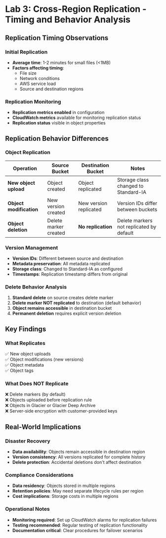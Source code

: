 # Lab 3: Cross-Region Replication - Timing and Behavior Analysis

## Replication Timing Observations

### Initial Replication
- **Average time**: 1-2 minutes for small files (<1MB)
- **Factors affecting timing**:
  - File size
  - Network conditions
  - AWS service load
  - Source and destination regions

### Replication Monitoring
- **Replication metrics enabled** in configuration
- **CloudWatch metrics** available for monitoring replication status
- **Replication status** visible in object properties

## Replication Behavior Differences

### Object Replication
| Operation | Source Bucket | Destination Bucket | Notes |
|-----------|---------------|-------------------|-------|
| **New object upload** | Object created | Object replicated | Storage class changed to Standard-IA |
| **Object modification** | New version created | New version replicated | Version IDs differ between buckets |
| **Object deletion** | Delete marker created | **No replication** | Delete markers not replicated by default |

### Version Management
- **Version IDs**: Different between source and destination
- **Metadata preservation**: All metadata replicated
- **Storage class**: Changed to Standard-IA as configured
- **Timestamps**: Replication timestamp differs from original

### Delete Behavior Analysis
1. **Standard delete** on source creates delete marker
2. **Delete marker NOT replicated** to destination (default behavior)
3. **Object remains accessible** in destination bucket
4. **Permanent deletion** requires explicit version deletion

## Key Findings

### What Replicates
✅ New object uploads  
✅ Object modifications (new versions)  
✅ Object metadata  
✅ Object tags  

### What Does NOT Replicate
❌ Delete markers (by default)  
❌ Objects uploaded before replication rule  
❌ Objects in Glacier or Glacier Deep Archive  
❌ Server-side encryption with customer-provided keys  

## Real-World Implications

### Disaster Recovery
- **Data availability**: Objects remain accessible in destination region
- **Version consistency**: All versions replicated for complete history
- **Delete protection**: Accidental deletions don't affect destination

### Compliance Considerations
- **Data residency**: Objects stored in multiple regions
- **Retention policies**: May need separate lifecycle rules per region
- **Cost implications**: Storage costs in multiple regions

### Operational Notes
- **Monitoring required**: Set up CloudWatch alarms for replication failures
- **Testing recommended**: Regular testing of replication functionality
- **Documentation critical**: Clear procedures for failover scenarios